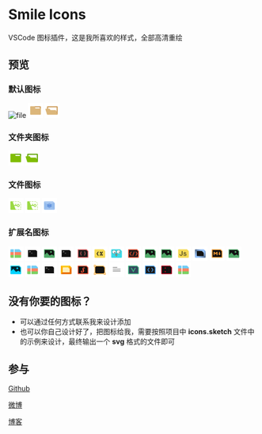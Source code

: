 # Smile Icons

VSCode 图标插件，这是我所喜欢的样式，全部高清重绘

## 预览

### 默认图标

<img alt="file" src="https://github.com/1217950746/Smile-Icons/icons/default/file.svg" width = "30" height = "30"/>
<img alt="folder" src="icons/default/folder.svg" width = "30" height = "30"/>
<img alt="folder.expanded" src="icons/default/folder.expanded.svg" width = "30" height = "30"/>

### 文件夹图标

<img alt="node_modules" src="icons/folders/node_modules.svg" width = "30" height = "30"/>
<img alt="node_modules.expanded" src="icons/folders/node_modules.expanded.svg" width = "30" height = "30"/>

### 文件图标

<img alt="license" src="icons/files/license.svg" width = "30" height = "30"/>
<img alt="license.txt" src="icons/files/license.txt.svg" width = "30" height = "30"/>
<img alt="webpack.config.js" src="icons/files/webpack.config.js.svg" width = "30" height = "30"/>

### 扩展名图标

<img alt="7z" src="icons/extensions/7z.svg" width = "30" height = "30"/>
<img alt="bat" src="icons/extensions/bat.svg" width = "30" height = "30"/>
<img alt="bmp" src="icons/extensions/bmp.svg" width = "30" height = "30"/>
<img alt="command" src="icons/extensions/command.svg" width = "30" height = "30"/>
<img alt="css" src="icons/extensions/css.svg" width = "30" height = "30"/>
<img alt="ejs" src="icons/extensions/ejs.svg" width = "30" height = "30"/>
<img alt="go" src="icons/extensions/go.svg" width = "30" height = "30"/>
<img alt="html" src="icons/extensions/html.svg" width = "30" height = "30"/>
<img alt="jpeg" src="icons/extensions/jpeg.svg" width = "30" height = "30"/>
<img alt="jpg" src="icons/extensions/jpg.svg" width = "30" height = "30"/>
<img alt="js" src="icons/extensions/js.svg" width = "30" height = "30"/>
<img alt="json" src="icons/extensions/json.svg" width = "30" height = "30"/>
<img alt="md" src="icons/extensions/md.svg" width = "30" height = "30"/>
<img alt="png" src="icons/extensions/png.svg" width = "30" height = "30"/>
<img alt="psd" src="icons/extensions/psd.svg" width = "30" height = "30"/>
<img alt="rar" src="icons/extensions/rar.svg" width = "30" height = "30"/>
<img alt="sh" src="icons/extensions/sh.svg" width = "30" height = "30"/>
<img alt="sketch" src="icons/extensions/sketch.svg" width = "30" height = "30"/>
<img alt="styl" src="icons/extensions/styl.svg" width = "30" height = "30"/>
<img alt="svg" src="icons/extensions/svg.svg" width = "30" height = "30"/>
<img alt="txt" src="icons/extensions/txt.svg" width = "30" height = "30"/>
<img alt="vue" src="icons/extensions/vue.svg" width = "30" height = "30"/>
<img alt="xml" src="icons/extensions/xml.svg" width = "30" height = "30"/>
<img alt="yml" src="icons/extensions/yml.svg" width = "30" height = "30"/>
<img alt="zip" src="icons/extensions/zip.svg" width = "30" height = "30"/>

## 没有你要的图标？

- 可以通过任何方式联系我来设计添加
- 也可以你自己设计好了，把图标给我，需要按照项目中 **icons.sketch** 文件中的示例来设计，最终输出一个 **svg** 格式的文件即可

## 参与

[Github](https://github.com/1217950746/VSCode-Smile-Icons)

[微博](http://weibo.com/2397045977)

[博客](http://oneo.me)
